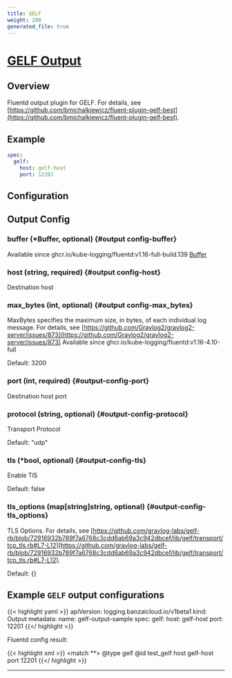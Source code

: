 ```yaml
---
title: GELF
weight: 200
generated_file: true
---
```


# [GELF Output](https://github.com/hotschedules/fluent-plugin-gelf-hs)
## Overview
Fluentd output plugin for GELF. For details, see [https://github.com/bmichalkiewicz/fluent-plugin-gelf-best](https://github.com/bmichalkiewicz/fluent-plugin-gelf-best).

## Example
```yaml
spec:
  gelf:
    host: gelf-host
    port: 12201
```


## Configuration
## Output Config

### buffer (*Buffer, optional) {#output config-buffer}

Available since ghcr.io/kube-logging/fluentd:v1.16-full-build.139 [Buffer](../buffer/) 


### host (string, required) {#output config-host}

Destination host 


### max_bytes (int, optional) {#output config-max_bytes}

MaxBytes specifies the maximum size, in bytes, of each individual log message. For details, see [https://github.com/Graylog2/graylog2-server/issues/873](https://github.com/Graylog2/graylog2-server/issues/873) Available since ghcr.io/kube-logging/fluentd:v1.16-4.10-full

Default: 3200

### port (int, required) {#output-config-port}

Destination host port 


### protocol (string, optional) {#output-config-protocol}

Transport Protocol

Default: "udp"

### tls (*bool, optional) {#output-config-tls}

Enable TlS

Default: false

### tls_options (map[string]string, optional) {#output-config-tls_options}

TLS Options. For details, see [https://github.com/graylog-labs/gelf-rb/blob/72916932b789f7a6768c3cdd6ab69a3c942dbcef/lib/gelf/transport/tcp_tls.rb#L7-L12](https://github.com/graylog-labs/gelf-rb/blob/72916932b789f7a6768c3cdd6ab69a3c942dbcef/lib/gelf/transport/tcp_tls.rb#L7-L12).

Default: {}




## Example `GELF` output configurations

{{< highlight yaml >}}
apiVersion: logging.banzaicloud.io/v1beta1
kind: Output
metadata:
  name: gelf-output-sample
spec:
  gelf:
    host: gelf-host
    port: 12201
{{</ highlight >}}

Fluentd config result:

{{< highlight xml >}}
<match **>
	@type gelf
	@id test_gelf
	host gelf-host
	port 12201
</match>
{{</ highlight >}}


---
